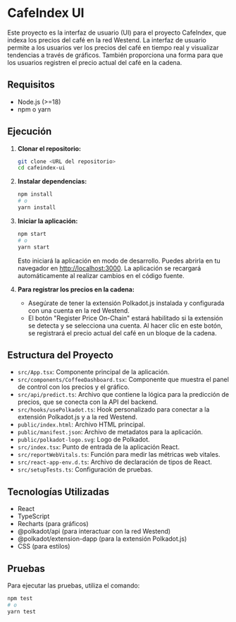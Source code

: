 # CafeIndex UI

Este proyecto es la interfaz de usuario (UI) para el proyecto CafeIndex, que indexa los precios del café en la red Westend. La interfaz de usuario permite a los usuarios ver los precios del café en tiempo real y visualizar tendencias a través de gráficos. También proporciona una forma para que los usuarios registren el precio actual del café en la cadena.

## Requisitos

*   Node.js (>=18)
*   npm o yarn

## Ejecución

1.  **Clonar el repositorio:**
    ```bash
    git clone <URL del repositorio>
    cd cafeindex-ui
    ```
2.  **Instalar dependencias:**
    ```bash
    npm install
    # o
    yarn install
    ```
3.  **Iniciar la aplicación:**
    ```bash
    npm start
    # o
    yarn start
    ```

    Esto iniciará la aplicación en modo de desarrollo.  Puedes abrirla en tu navegador en [http://localhost:3000](http://localhost:3000). La aplicación se recargará automáticamente al realizar cambios en el código fuente.
4.  **Para registrar los precios en la cadena:**
    *   Asegúrate de tener la extensión Polkadot.js instalada y configurada con una cuenta en la red Westend.
    *   El botón "Register Price On-Chain" estará habilitado si la extensión se detecta y se selecciona una cuenta.  Al hacer clic en este botón, se registrará el precio actual del café en un bloque de la cadena.

## Estructura del Proyecto

*   `src/App.tsx`: Componente principal de la aplicación.
*   `src/components/CoffeeDashboard.tsx`: Componente que muestra el panel de control con los precios y el gráfico.
*   `src/api/predict.ts`:  Archivo que contiene la lógica para la predicción de precios, que se conecta con la API del backend.
*   `src/hooks/usePolkadot.ts`:  Hook personalizado para conectar a la extensión Polkadot.js y a la red Westend.
*   `public/index.html`: Archivo HTML principal.
*   `public/manifest.json`: Archivo de metadatos para la aplicación.
*   `public/polkadot-logo.svg`: Logo de Polkadot.
*   `src/index.tsx`: Punto de entrada de la aplicación React.
*   `src/reportWebVitals.ts`: Función para medir las métricas web vitales.
*   `src/react-app-env.d.ts`:  Archivo de declaración de tipos de React.
*   `src/setupTests.ts`: Configuración de pruebas.

## Tecnologías Utilizadas

*   React
*   TypeScript
*   Recharts (para gráficos)
*   @polkadot/api (para interactuar con la red Westend)
*   @polkadot/extension-dapp (para la extensión Polkadot.js)
*   CSS (para estilos)

## Pruebas

Para ejecutar las pruebas, utiliza el comando:

```bash
npm test
# o
yarn test
